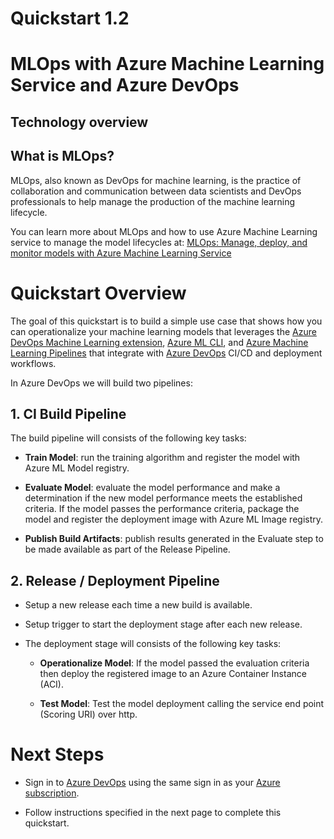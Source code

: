 # Quickstart 1.2 
# MLOps with Azure Machine Learning Service and Azure DevOps
## Technology overview

## What is MLOps?

MLOps, also known as DevOps for machine learning, is the practice of collaboration and communication between data scientists and DevOps professionals to help manage the production of the machine learning lifecycle.

You can learn more about MLOps and how to use Azure Machine Learning service to manage the model lifecycles at: [MLOps: Manage, deploy, and monitor models with Azure Machine Learning Service](https://docs.microsoft.com/en-us/azure/machine-learning/service/concept-model-management-and-deployment)


# Quickstart Overview

The goal of this quickstart is to build a simple use case that shows how you can operationalize your machine learning models that leverages the [Azure DevOps Machine Learning extension](https://marketplace.visualstudio.com/items?itemName=ms-air-aiagility.vss-services-azureml), [Azure ML CLI](https://docs.microsoft.com/en-us/azure/machine-learning/service/reference-azure-machine-learning-cli), and [Azure Machine Learning Pipelines](https://docs.microsoft.com/en-us/python/api/azureml-pipeline-core/azureml.pipeline.core?view=azure-ml-py) that integrate with [Azure DevOps](https://azure.microsoft.com/en-us/services/devops/) CI/CD and deployment workflows.

In Azure DevOps we will build two pipelines:

## 1. CI Build Pipeline

The build pipeline will consists of the following key tasks:

- **Train Model**: run the training algorithm and register the model with Azure ML Model registry.

- **Evaluate Model**: evaluate the model performance and make a determination if the new model performance meets the established criteria. If the model passes the performance criteria, package the model and register the deployment image with Azure ML Image registry.

- **Publish Build Artifacts**: publish results generated in the Evaluate step to be made available as part of the Release Pipeline.

## 2. Release / Deployment Pipeline

- Setup a new release each time a new build is available.

- Setup trigger to start the deployment stage after each new release.

- The deployment stage will consists of the following key tasks:

  - **Operationalize Model**: If the model passed the evaluation criteria then deploy the registered image to an Azure Container Instance (ACI).

  - **Test Model**: Test the model deployment calling the service end point (Scoring URI) over http.


# Next Steps

- Sign in to [Azure DevOps](https://azure.microsoft.com/en-us/services/devops/) using the same sign in as your [Azure subscription](https://azure.microsoft.com/en-us/).

- Follow instructions specified in the next page to complete this quickstart.
